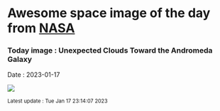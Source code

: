 
# Awesome space image of the day from [NASA](https://api.nasa.gov/)

### Today image : Unexpected Clouds Toward the Andromeda Galaxy
Date : 2023-01-17

![](https://apod.nasa.gov/apod/image/2301/M31OiiiArc_Strottner_960.jpg)

<small>Latest update : Tue Jan 17 23:14:07 2023</small>
        